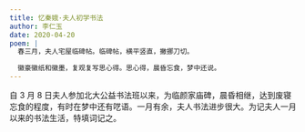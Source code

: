 ```yaml
---
title: 忆秦娥·夫人初学书法
author: 李仁玉
date: 2020-04-20
poem: |
  春三月，夫人宅屋临碑帖。临碑帖，横平竖直，撇挪刀切。

  徽豪徽纸和徽墨，复观复写思心得。思心得，晨昏忘食，梦中还说。
---
```


自 3 月 8 日夫人参加北大公益书法班以来，为临颜家庙碑，晨昏相继，达到废寝忘食的程度，有时在梦中还有呓语。一月有余，夫人书法进步很大。为记夫人一月以来的书法生活，特填词记之。
